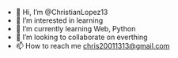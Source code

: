- 👋 Hi, I’m @ChristianLopez13
- 👀 I’m interested in learning
- 🌱 I’m currently learning Web, Python
- 💞️ I’m looking to collaborate on everthing
- 📫 How to reach me chris20011313@gmail.com

<!---
ChristianLopez13/ChristianLopez13 is a ✨ special ✨ repository because its `README.md` (this file) appears on your GitHub profile.
You can click the Preview link to take a look at your changes.
--->
